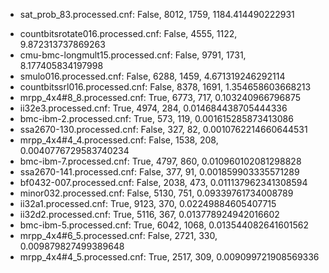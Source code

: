 - sat_prob_83.processed.cnf: False, 8012, 1759, 1184.414490222931
<!-- - AProVE07-03.processed.cnf: False, 7448, 1317, 123.44123649597168 -->
- countbitsrotate016.processed.cnf: False, 4555, 1122, 9.872313737869263
- cmu-bmc-longmult15.processed.cnf: False, 9791, 1731, 8.177405834197998
- smulo016.processed.cnf: False, 6288, 1459, 4.671319246292114
- countbitssrl016.processed.cnf: False, 8378, 1691, 1.354658603668213
- mrpp_4x4#8_8.processed.cnf: True, 6773, 717, 0.103240966796875
- ii32e3.processed.cnf: True, 4974, 284, 0.014684438705444336
- bmc-ibm-2.processed.cnf: True, 573, 119, 0.001615285873413086
- ssa2670-130.processed.cnf: False, 327, 82, 0.0010762214660644531
- mrpp_4x4#4_4.processed.cnf: False, 1538, 208, 0.0040776729583740234
- bmc-ibm-7.processed.cnf: True, 4797, 860, 0.010960102081298828
- ssa2670-141.processed.cnf: False, 377, 91, 0.001859903335571289
- bf0432-007.processed.cnf: False, 2038, 473, 0.011137962341308594
- minor032.processed.cnf: False, 5130, 751, 0.09339761734008789
- ii32a1.processed.cnf: True, 9123, 370, 0.02249884605407715
- ii32d2.processed.cnf: True, 5116, 367, 0.013778924942016602
- bmc-ibm-5.processed.cnf: True, 6042, 1068, 0.013544082641601562
- mrpp_4x4#6_5.processed.cnf: False, 2721, 330, 0.009879827499389648
- mrpp_4x4#4_5.processed.cnf: True, 2517, 309, 0.009099721908569336
